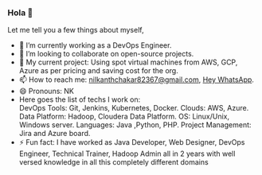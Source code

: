 ### Hola 👋 
Let me tell you a few things about myself,
- 🔭 I’m currently working as a DevOps Engineer.
- 👯 I’m looking to collaborate on open-source projects.
- 🤔 My current project: Using spot virtual machines from AWS, GCP, Azure as per pricing and saving cost for the org.
- 📫 How to reach me: nilkanthchakar82367@gmail.com, [Hey WhatsApp](https://wa.me/919075706197).
- 😄 Pronouns: NK
- Here goes the list of techs I work on:  
      DevOps Tools: Git, Jenkins, Kubernetes, Docker.
      Clouds: AWS, Azure.
      Data Platform: Hadoop, Cloudera Data Platform.
      OS: Linux/Unix, Windows server.
      Languages: Java ,Python, PHP.
      Project Management: Jira and Azure board.
- ⚡ Fun fact: I have worked as Java Developer, Web Designer, DevOps Engineer, Technical Trainer, Hadoop Admin all in 2 years with well versed knowledge in all this completely different domains

